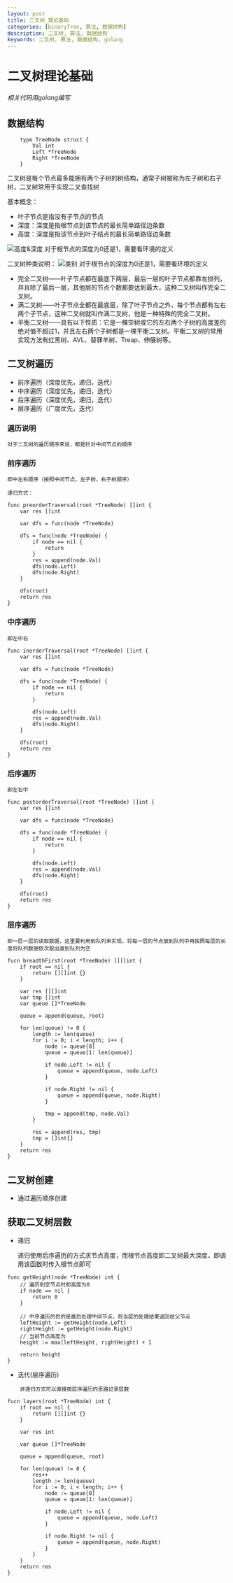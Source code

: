 ```yaml
---
layout: post
title: 二叉树_理论基础
categories: [binaryTree, 算法, 数据结构]
description: 二叉树, 算法, 数据结构
keywords: 二叉树, 算法, 数据结构, golang
---
```


# 二叉树理论基础
###### 相关代码用golang编写

## 数据结构
```
    type TreeNode struct {
        Val int
        Left *TreeNode
        Right *TreeNode
    }
```

二叉树是每个节点最多能拥有两个子树的树结构，通常子树被称为左子树和右子树，二叉树常用于实现二叉查找树

基本概念：

- 叶子节点是指没有子节点的节点
- 深度：深度是指根节点到该节点的最长简单路径边条数
- 高度：深度是指该节点到叶子结点的最长简单路径边条数

![高度&深度](/images/blog/binary_tree.png )
对于根节点的深度为0还是1，需要看环境的定义


二叉树种类说明：
![类别](/images/blog/binary_trees.png )
对于根节点的深度为0还是1，需要看环境的定义

- 完全二叉树——叶子节点都在最底下两层，最后一层的叶子节点都靠左排列，并且除了最后一层，其他层的节点个数都要达到最大，这种二叉树叫作完全二叉树。
- 满二叉树——叶子节点全都在最底层，除了叶子节点之外，每个节点都有左右两个子节点，这种二叉树就叫作满二叉树，他是一种特殊的完全二叉树。
- 平衡二叉树——具有以下性质：它是一棵空树或它的左右两个子树的高度差的绝对值不超过1，并且左右两个子树都是一棵平衡二叉树。平衡二叉树的常用实现方法有红黑树、AVL、替罪羊树、Treap、伸展树等。


## 二叉树遍历

- 前序遍历（深度优先，递归，迭代） 
- 中序遍历（深度优先，递归，迭代） 
- 后序遍历（深度优先，递归，迭代） 
- 层序遍历（广度优先，迭代） 

### 遍历说明
    对于二叉树的遍历顺序来说，都是针对中间节点的顺序

### 前序遍历
    即中左右顺序（按照中间节点，左子树，右子树顺序）

```
递归方式：

func preorderTraversal(root *TreeNode) []int {
    var res []int

    var dfs = func(node *TreeNode)

    dfs = func(node *TreeNode) {
        if node == nil {
            return
        }
        res = append(node.Val)
        dfs(node.Left)
        dfs(node.Right)
    }

    dfs(root)
    return res  
}

```
### 中序遍历
    即左中右

```
func inorderTraversal(root *TreeNode) []int {
    var res []int

    var dfs = func(node *TreeNode)

    dfs = func(node *TreeNode) {
        if node == nil {
            return
        }

        dfs(node.Left)
        res = append(node.Val)
        dfs(node.Right)
    }

    dfs(root)
    return res
}
```

### 后序遍历
    即左右中
```
func postorderTraversal(root *TreeNode) []int {
    var res []int

    var dfs = func(node *TreeNode)

    dfs = func(node *TreeNode) {
        if node == nil {
            return
        }

        dfs(node.Left)
        res = append(node.Val)
        dfs(node.Right)
    }

    dfs(root)
    return res
}
```

### 层序遍历
    即一层一层的读取数据，这里要利用到队列来实现，将每一层的节点放到队列中再按照每层的长度将队列数据依次取出直到队列为空

```
fucn breadthFirst(root *TreeNode) [][]int {
    if root == nil {
        return [][]int {}
    }

    var res [][]int
    var tmp []int
    var queue []*TreeNode

    queue = append(queue, root)

    for len(queue) != 0 {
        length := len(queue)
        for i := 0; i < length; i++ {
            node := queue[0]
            queue = queue[1: len(queue)]

            if node.Left != nil {
                queue = append(queue, node.Left)
            }

            if node.Right != nil {
                queue = append(queue, node.Right)
            }

            tmp = append(tmp, node.Val)
        }

        res = append(res, tmp)
        tmp = []int{}
    }
    return res
}
```


## 二叉树创建

- 通过遍历顺序创建



## 获取二叉树层数

- 递归

    递归使用后序遍历的方式求节点高度，而根节点高度即二叉树最大深度，即调用该函数时传入根节点即可

```
func getHeight(node *TreeNode) int {
    // 遍历到空节点时即高度为0
    if node == nil {
        return 0
    }

    // 中序遍历的目的是最后处理中间节点，将当层的处理结果返回给父节点
    leftHeight := getHeight(node.Left)
    rightHeight := getHeight(node.Right)
    // 当前节点高度为
    height := max(leftHeight, rightHeight) + 1

    return height
}
```


- 迭代(层序遍历)

```
    非递归方式可以直接按层序遍历的思路记录层数

fucn layers(root *TreeNode) int {
    if root == nil {
        return [][]int {}
    }

    var res int
  
    var queue []*TreeNode

    queue = append(queue, root)

    for len(queue) != 0 {
        res++
        length := len(queue)
        for i := 0; i < length; i++ {
            node := queue[0]
            queue = queue[1: len(queue)]

            if node.Left != nil {
                queue = append(queue, node.Left)
            }

            if node.Right != nil {
                queue = append(queue, node.Right)
            }
        }
    }
    return res
}
```
